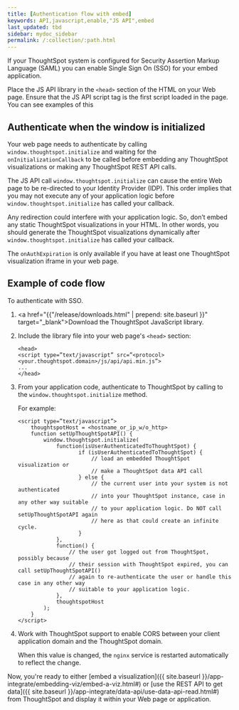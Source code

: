 ```yaml
---
title: [Authentication flow with embed]
keywords: API,javascript,enable,"JS API",embed
last_updated: tbd
sidebar: mydoc_sidebar
permalink: /:collection/:path.html
---
```

If your ThoughtSpot system is configured for Security Assertion Markup Language
(SAML) you can enable Single Sign On (SSO) for your embed application.

Place the JS API library in the `<head>` section of the HTML on your Web page.
Ensure that the JS API script tag is the first script loaded in the page. You can see examples of this

## Authenticate when the window is initialized

Your web page needs to authenticate by calling `window.thoughtspot.initialize`
and waiting for the `onInitializationCallback` to be called before embedding any
ThoughtSpot visualizations or making any ThoughtSpot REST API calls.

The JS API call `window.thoughtspot.initialize` can cause the entire Web page to
be re-directed to your Identity Provider (IDP). This order implies that you may not
execute any of your application logic before `window.thoughtspot.initialize` has
called your callback.

Any redirection could interfere with your application logic. So, don’t embed any
static ThoughtSpot visualizations in your HTML. In other words, you should
generate the ThoughtSpot visualizations dynamically after
`window.thoughtspot.initialize` has called your callback.

The `onAuthExpiration` is only available if you have at least one ThoughtSpot
visualization iframe in your web page.


## Example of code flow

To authenticate with SSO.

1. <a href="{{"/release/downloads.html" | prepend: site.baseurl }}" target="_blank">Download</a> the ThoughtSpot JavaScript library.
2. Include the library file into your web page's `<head>` section:

    ```
    <head>
    <script type=”text/javascript” src=”<protocol><your.thoughtspot.domain>/js/api/api.min.js”>
    ...
    </head>
    ```

3. From your application code, authenticate to ThoughtSpot by calling to the `window.thoughtspot.initialize` method.

   For example:

    ```
    <script type=”text/javascript”>
        thoughtspotHost = <hostname_or_ip_w/o_http>
        function setUpThoughtSpotAPI() {
            window.thoughtspot.initialize(
                function(isUserAuthenticatedToThoughtSpot) {
                       if (isUserAuthenticatedToThoughtSpot) {
                           // load an embedded ThoughtSpot visualization or
                           // make a ThoughtSpot data API call
                       } else {
                           // the current user into your system is not authenticated
                           // into your ThoughtSpot instance, case in any other way suitable
                           // to your application logic. Do NOT call setUpThoughtSpotAPI again
                           // here as that could create an infinite cycle.
                       }
                },
                function() {
                    // the user got logged out from ThoughtSpot, possibly because
                    // their session with ThoughtSpot expired, you can call setUpThoughtSpotAPI()
                    // again to re-authenticate the user or handle this case in any other way
                    // suitable to your application logic.
                },
                thoughtspotHost
            );
        }
    </script>
    ```

4. Work with ThoughtSpot support to enable CORS between your client application domain and the ThoughtSpot domain.

   When this value is changed, the `nginx` service is restarted automatically to reflect the change.


Now, you're ready to either [embed a visualization]({{ site.baseurl
}}/app-integrate/embedding-viz/embed-a-viz.html#) or [use the REST API to get
data]({{ site.baseurl }}/app-integrate/data-api/use-data-api-read.html#) from
ThoughtSpot and display it within your Web page or application.
